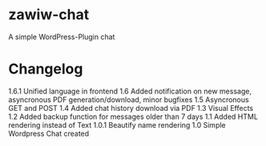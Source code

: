 zawiw-chat
==========

A simple WordPress-Plugin chat

Changelog
=========
1.6.1
	Unified language in frontend
1.6
	Added notification on new message, asyncronous PDF generation/download, minor bugfixes
1.5
	Asyncronous GET and POST
1.4
	Added chat history download via PDF
1.3
	Visual Effects
1.2
	Added backup function for messages older than 7 days
1.1
	Added HTML rendering instead of Text
1.0.1
	Beautify name rendering
1.0
	Simple Wordpress Chat created

